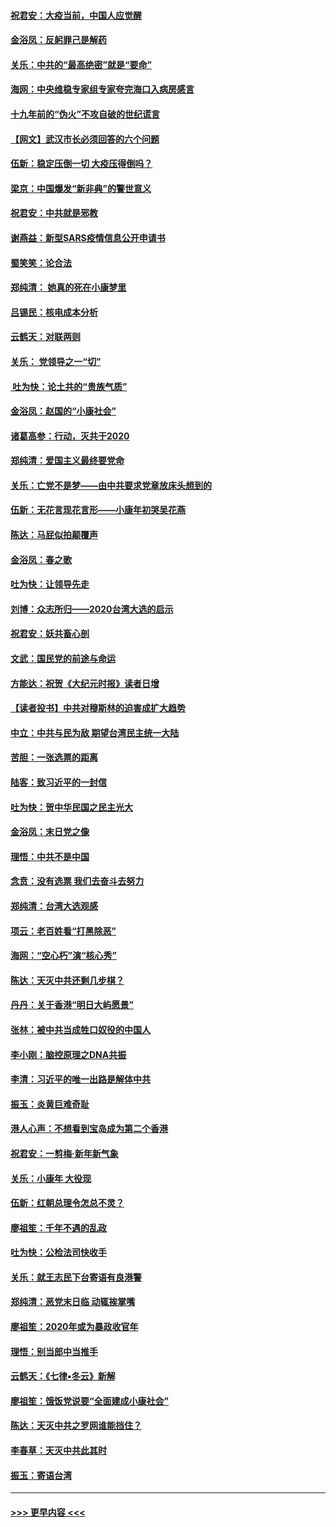 #### [祝君安：大疫当前，中国人应觉醒](../pages/nsc993/n11821946.md?t=01270701) 
#### [金浴凤：反躬罪己是解药](../pages/nsc993/n11820280.md?t=01270701) 
#### [关乐：中共的“最高绝密”就是“要命”](../pages/nsc993/n11816946.md?t=01270701) 
#### [海网：中央维稳专家组专家夸完海口入病房感言](../pages/nsc993/n11815138.md?t=01270701) 
#### [十九年前的“伪火”不攻自破的世纪谎言](../pages/nsc993/n11813238.md?t=01270701) 
#### [【网文】武汉市长必须回答的六个问题](../pages/nsc993/n11813848.md?t=01270701) 
#### [伍新：稳定压倒一切 大疫压得倒吗？](../pages/nsc993/n11812634.md?t=01270701) 
#### [梁京：中国爆发“新非典”的警世意义](../pages/nsc993/n11812554.md?t=01270701) 
#### [祝君安：中共就是邪教](../pages/nsc993/n11812431.md?t=01270701) 
#### [谢燕益：新型SARS疫情信息公开申请书](../pages/nsc993/n11808840.md?t=01270701) 
#### [蜀笑笑：论合法](../pages/nsc993/n11808064.md?t=01270701) 
#### [郑纯清： 她真的死在小康梦里](../pages/nsc993/n11806623.md?t=01270701) 
#### [吕锡民：核电成本分析](../pages/nsc993/n11806284.md?t=01270701) 
#### [云鹤天：对联两则](../pages/nsc993/n11805957.md?t=01270701) 
#### [关乐： 党领导之一“切”](../pages/nsc993/n11804505.md?t=01270701) 
#### [ 吐为快：论土共的“贵族气质”](../pages/nsc993/n11804490.md?t=01270701) 
#### [金浴凤：赵国的“小康社会”](../pages/nsc993/n11804452.md?t=01270701) 
#### [诸葛高参：行动，灭共于2020](../pages/nsc993/n11804120.md?t=01270701) 
#### [郑纯清：爱国主义最终要党命](../pages/nsc993/n11802197.md?t=01270701) 
#### [关乐：亡党不是梦——由中共要求党章放床头想到的](../pages/nsc993/n11802156.md?t=01270701) 
#### [伍新：无花言现花言形——小康年初哭吴花燕](../pages/nsc993/n11800044.md?t=01270701) 
#### [陈达：马屁似拍颠覆声](../pages/nsc993/n11800010.md?t=01270701) 
#### [金浴凤：春之歌](../pages/nsc993/n11797687.md?t=01270701) 
#### [吐为快：让领导先走](../pages/nsc993/n11797512.md?t=01270701) 
#### [刘博：众志所归——2020台湾大选的启示](../pages/nsc993/n11796878.md?t=01270701) 
#### [祝君安：妖共畜心剖](../pages/nsc993/n11794273.md?t=01270701) 
#### [文武：国民党的前途与命运](../pages/nsc993/n11794198.md?t=01270701) 
#### [方能达：祝贺《大纪元时报》读者日增](../pages/nsc993/n11793807.md?t=01270701) 
#### [【读者投书】中共对穆斯林的迫害成扩大趋势](../pages/nsc993/n11791371.md?t=01270701) 
#### [中立：中共与民为敌 期望台湾民主统一大陆](../pages/nsc993/n11790392.md?t=01270701) 
#### [苦胆：一张选票的距离](../pages/nsc993/n11788914.md?t=01270701) 
#### [陆客：致习近平的一封信](../pages/nsc993/n11788867.md?t=01270701) 
#### [吐为快：贺中华民国之民主光大](../pages/nsc993/n11788618.md?t=01270701) 
#### [金浴凤：末日党之像](../pages/nsc993/n11787475.md?t=01270701) 
#### [理悟：中共不是中国](../pages/nsc993/n11787463.md?t=01270701) 
#### [念贲：没有选票  我们去奋斗去努力](../pages/nsc993/n11787398.md?t=01270701) 
#### [郑纯清：台湾大选观感](../pages/nsc993/n11786210.md?t=01270701) 
#### [项云：老百姓看“打黑除恶”](../pages/nsc993/n11785398.md?t=01270701) 
#### [海网：“空心朽”演“核心秀”](../pages/nsc993/n11783874.md?t=01270701) 
#### [陈达：天灭中共还剩几步棋？](../pages/nsc993/n11783719.md?t=01270701) 
#### [丹丹：关于香港“明日大屿愿景”](../pages/nsc993/n11783273.md?t=01270701) 
#### [张林：被中共当成牲口奴役的中国人](../pages/nsc993/n11782397.md?t=01270701) 
#### [李小刚：脑控原理之DNA共振](../pages/nsc993/n11780962.md?t=01270701) 
#### [李清：习近平的唯一出路是解体中共](../pages/nsc993/n11780866.md?t=01270701) 
#### [振玉：炎黄巨难奇耻](../pages/nsc993/n11779632.md?t=01270701) 
#### [港人心声：不想看到宝岛成为第二个香港](../pages/nsc993/n11778817.md?t=01270701) 
#### [祝君安：一剪梅‧新年新气象](../pages/nsc993/n11776340.md?t=01270701) 
#### [关乐：小康年 大役现](../pages/nsc993/n11774213.md?t=01270701) 
#### [伍新：红朝总理令怎总不灵？](../pages/nsc993/n11770813.md?t=01270701) 
#### [廖祖笙：千年不遇的乱政](../pages/nsc993/n11770373.md?t=01270701) 
#### [吐为快：公检法司快收手](../pages/nsc993/n11770359.md?t=01270701) 
#### [关乐：就王志民下台寄语有良港警](../pages/nsc993/n11769903.md?t=01270701) 
#### [郑纯清：恶党末日临 动辄挨掌嘴](../pages/nsc993/n11769356.md?t=01270701) 
#### [廖祖笙：2020年或为暴政收官年](../pages/nsc993/n11768216.md?t=01270701) 
#### [理悟：别当郎中当推手](../pages/nsc993/n11768243.md?t=01270701) 
#### [云鹤天：《七律▪冬云》新解](../pages/nsc993/n11768204.md?t=01270701) 
#### [廖祖笙：饿饭党说要“全面建成小康社会”](../pages/nsc993/n11767482.md?t=01270701) 
#### [陈达：天灭中共之罗网谁能挡住？](../pages/nsc993/n11767465.md?t=01270701) 
#### [李春草：天灭中共此其时](../pages/nsc993/n11767452.md?t=01270701) 
#### [振玉：寄语台湾](../pages/nsc993/n11767432.md?t=01270701) 

----
#### [ >>> 更早内容 <<< ](../indexes/nsc993-earlier.md)
